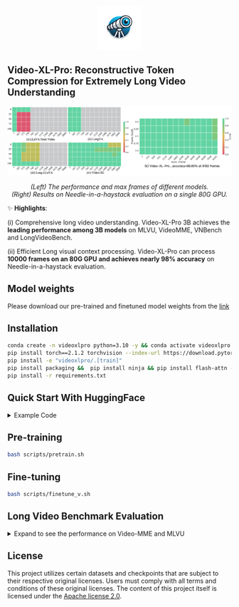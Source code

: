 <p align="center">
    <img src="./assets/logo.jpg" width="100">
</p>



## Video-XL-Pro: Reconstructive Token Compression for Extremely Long Video Understanding
<!-- <p align="center">
    🌐 <a href="https://www.xiaohongshu.com/discovery/item/67172f5d0000000024017704?source=webshare&xhsshare=pc_web&xsec_token=GBL17lee3zbjumPCcki1x6IL0okkah9Lp3XX_IzlJwO4I=&xsec_source=pc_share" target="_blank">Blog</a> | 📃 <a href="https://arxiv.org/pdf/2409.14485" target="_blank">Paper</a> | 🤗 <a href="https://huggingface.co/sy1998/Video_XL" target="_blank">Model</a> |  🤗 <a href="https://huggingface.co/datasets/sy1998/Video_XL_Training/tree/main" target="_blank">Data</a> |  🎥 <a href="" target="_blank">Demo</a>

</p> -->

<p align="center">
    <img src="./assets/needle.png" width="800">
</p>
<p align="center"><em>(Left) The performance and max frames of different models.<br>(Right) Results on Needle-in-a-haystack evaluation on a single 80G GPU.
    </em></p>



✨ **Highlights**:

(i) Comprehensive long video understanding. Video-XL-Pro 3B achieves the **leading performance among 3B models** on MLVU, VideoMME, VNBench and LongVideoBench.

(ii) Efficient Long visual context processing. Video-XL-Pro can process **10000 frames on an 80G GPU and achieves nearly 98% accuracy** on Needle-in-a-haystack evaluation.



## Model weights
Please download our pre-trained and finetuned model weights from the [link](https://huggingface.co/lxr2003/Video-XL-Pro-3B) 
  
## Installation 
```bash
conda create -n videoxlpro python=3.10 -y && conda activate videoxlpro
pip install torch==2.1.2 torchvision --index-url https://download.pytorch.org/whl/cu118
pip install -e "videoxlpro/.[train]"
pip install packaging &&  pip install ninja && pip install flash-attn --no-build-isolation --no-cache-dir
pip install -r requirements.txt
```

## Quick Start With HuggingFace

<details>
    <summary>Example Code</summary>
    
```python
from videoxlpro.videoxlpro.model.builder import load_pretrained_model
from videoxlpro.videoxlpro.mm_utils import tokenizer_image_token, process_images,transform_input_id
from videoxlpro.videoxlpro.constants import IMAGE_TOKEN_INDEX
from PIL import Image
from decord import VideoReader, cpu
import torch
import numpy as np
import matplotlib.pyplot as plt
import os
import cv2

# fix seed
torch.manual_seed(0)

model_path="/share/LXRlxr0_0/Video-XL-Pro-3B"
video_path="/share/junjie/code/videofactory/Evaluation_LVBench/MLVU_Test/video/test_sports_7.mp4"


max_frames_num = 128
gen_kwargs = {"do_sample": True, "temperature": 0.01, "top_p": 0.001, "num_beams": 1, "use_cache": True, "max_new_tokens": 128}
tokenizer, model, image_processor, _ = load_pretrained_model(model_path, None, "llava_qwen", device_map="cuda:0")

prompt = "<|im_start|>system\nYou are a helpful assistant.<|im_end|>\n<|im_start|>user\n<image>\nDescribe this video,<|im_end|>\n<|im_start|>assistant\n"

input_ids = tokenizer_image_token(prompt, tokenizer, IMAGE_TOKEN_INDEX, return_tensors="pt").unsqueeze(0).to(model.device)

vr = VideoReader(video_path, ctx=cpu(0))

total_frame_num = len(vr)

uniform_sampled_frames = np.linspace(0, total_frame_num - 1, max_frames_num, dtype=int)

frame_idx = uniform_sampled_frames.tolist()

frames = vr.get_batch(frame_idx).asnumpy()


video_tensor = image_processor.preprocess(frames, return_tensors="pt")["pixel_values"].to(model.device, dtype=torch.float16)


with torch.inference_mode():
    output_ids = model.generate(input_ids, images=[video_tensor],  modalities=["video"], **gen_kwargs)
    
ind=torch.where(output_ids[0] == 198)[0][-1]
output_ids= output_ids[:,ind+1:]

outputs = tokenizer.batch_decode(output_ids, skip_special_tokens=True)[0].strip()

print(outputs)
```
</details>

## Pre-training 
```bash
bash scripts/pretrain.sh
```

## Fine-tuning

```bash
bash scripts/finetune_v.sh
```

## Long Video Benchmark Evaluation

<details>
<summary>Expand to see the performance on Video-MME and MLVU</summary>
<IMG src="./assets/videomme.png"/>
</details>



## License
This project utilizes certain datasets and checkpoints that are subject to their respective original licenses. Users must comply with all terms and conditions of these original licenses.
The content of this project itself is licensed under the [Apache license 2.0](./LICENSE).




